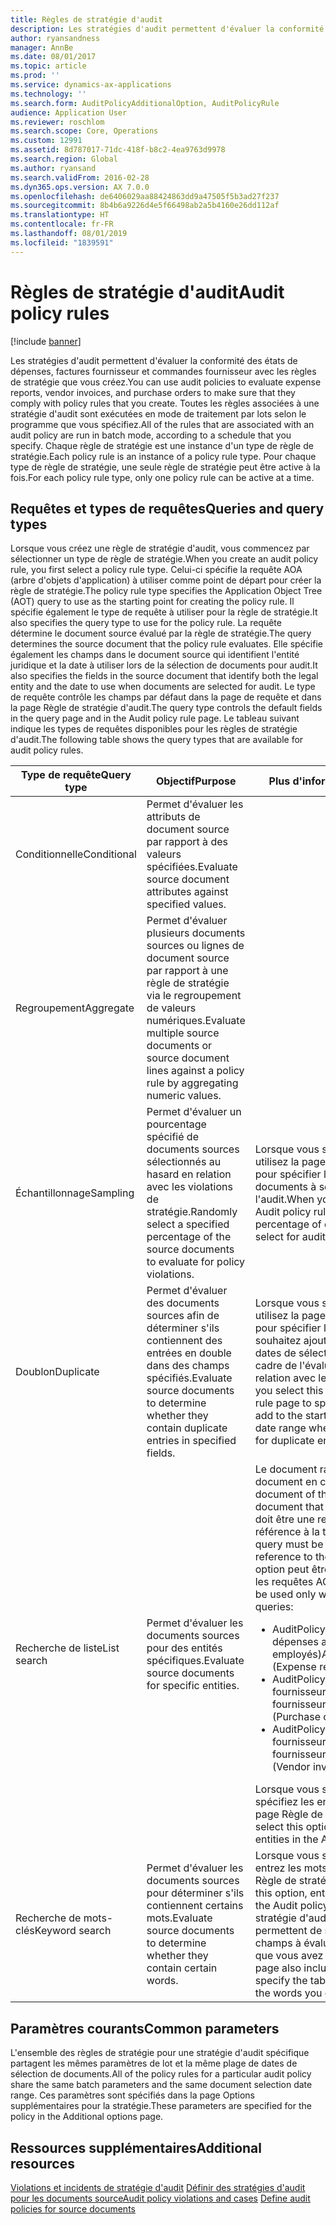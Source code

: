 ```yaml
---
title: Règles de stratégie d'audit
description: Les stratégies d'audit permettent d'évaluer la conformité des états de dépenses, factures fournisseur et commandes fournisseur avec les règles de stratégie que vous créez. Toutes les règles associées à une stratégie d'audit sont exécutées en mode de traitement par lots selon le programme que vous spécifiez.  Chaque règle de stratégie est une instance d'un type de règle de stratégie. Pour chaque type de règle de stratégie, une seule règle de stratégie peut être active à la fois.
author: ryansandness
manager: AnnBe
ms.date: 08/01/2017
ms.topic: article
ms.prod: ''
ms.service: dynamics-ax-applications
ms.technology: ''
ms.search.form: AuditPolicyAdditionalOption, AuditPolicyRule
audience: Application User
ms.reviewer: roschlom
ms.search.scope: Core, Operations
ms.custom: 12991
ms.assetid: 8d787017-71dc-418f-b8c2-4ea9763d9978
ms.search.region: Global
ms.author: ryansand
ms.search.validFrom: 2016-02-28
ms.dyn365.ops.version: AX 7.0.0
ms.openlocfilehash: de6406029aa88424863dd9a47505f5b3ad27f237
ms.sourcegitcommit: 8b4b6a9226d4e5f66498ab2a5b4160e26dd112af
ms.translationtype: HT
ms.contentlocale: fr-FR
ms.lasthandoff: 08/01/2019
ms.locfileid: "1839591"
---
```

# <a name="audit-policy-rules"></a><span data-ttu-id="1fced-106">Règles de stratégie d'audit</span><span class="sxs-lookup"><span data-stu-id="1fced-106">Audit policy rules</span></span>

[!include [banner](../includes/banner.md)]

<span data-ttu-id="1fced-107">Les stratégies d'audit permettent d'évaluer la conformité des états de dépenses, factures fournisseur et commandes fournisseur avec les règles de stratégie que vous créez.</span><span class="sxs-lookup"><span data-stu-id="1fced-107">You can use audit policies to evaluate expense reports, vendor invoices, and purchase orders to make sure that they comply with policy rules that you create.</span></span> <span data-ttu-id="1fced-108">Toutes les règles associées à une stratégie d'audit sont exécutées en mode de traitement par lots selon le programme que vous spécifiez.</span><span class="sxs-lookup"><span data-stu-id="1fced-108">All of the rules that are associated with an audit policy are run in batch mode, according to a schedule that you specify.</span></span>  <span data-ttu-id="1fced-109">Chaque règle de stratégie est une instance d'un type de règle de stratégie.</span><span class="sxs-lookup"><span data-stu-id="1fced-109">Each policy rule is an instance of a policy rule type.</span></span> <span data-ttu-id="1fced-110">Pour chaque type de règle de stratégie, une seule règle de stratégie peut être active à la fois.</span><span class="sxs-lookup"><span data-stu-id="1fced-110">For each policy rule type, only one policy rule can be active at a time.</span></span> 

<a name="queries-and-query-types"></a><span data-ttu-id="1fced-111">Requêtes et types de requêtes</span><span class="sxs-lookup"><span data-stu-id="1fced-111">Queries and query types</span></span>
-----------------------

<span data-ttu-id="1fced-112">Lorsque vous créez une règle de stratégie d'audit, vous commencez par sélectionner un type de règle de stratégie.</span><span class="sxs-lookup"><span data-stu-id="1fced-112">When you create an audit policy rule, you first select a policy rule type.</span></span> <span data-ttu-id="1fced-113">Celui-ci spécifie la requête AOA (arbre d'objets d'application) à utiliser comme point de départ pour créer la règle de stratégie.</span><span class="sxs-lookup"><span data-stu-id="1fced-113">The policy rule type specifies the Application Object Tree (AOT) query to use as the starting point for creating the policy rule.</span></span> <span data-ttu-id="1fced-114">Il spécifie également le type de requête à utiliser pour la règle de stratégie.</span><span class="sxs-lookup"><span data-stu-id="1fced-114">It also specifies the query type to use for the policy rule.</span></span> <span data-ttu-id="1fced-115">La requête détermine le document source évalué par la règle de stratégie.</span><span class="sxs-lookup"><span data-stu-id="1fced-115">The query determines the source document that the policy rule evaluates.</span></span> <span data-ttu-id="1fced-116">Elle spécifie également les champs dans le document source qui identifient l'entité juridique et la date à utiliser lors de la sélection de documents pour audit.</span><span class="sxs-lookup"><span data-stu-id="1fced-116">It also specifies the fields in the source document that identify both the legal entity and the date to use when documents are selected for audit.</span></span> <span data-ttu-id="1fced-117">Le type de requête contrôle les champs par défaut dans la page de requête et dans la page Règle de stratégie d'audit.</span><span class="sxs-lookup"><span data-stu-id="1fced-117">The query type controls the default fields in the query page and in the Audit policy rule page.</span></span> <span data-ttu-id="1fced-118">Le tableau suivant indique les types de requêtes disponibles pour les règles de stratégie d'audit.</span><span class="sxs-lookup"><span data-stu-id="1fced-118">The following table shows the query types that are available for audit policy rules.</span></span>

<table>
<colgroup>
<col width="33%" />
<col width="33%" />
<col width="33%" />
</colgroup>
<thead>
<tr class="header">
<th><span data-ttu-id="1fced-119">Type de requête</span><span class="sxs-lookup"><span data-stu-id="1fced-119">Query type</span></span></th>
<th><span data-ttu-id="1fced-120">Objectif</span><span class="sxs-lookup"><span data-stu-id="1fced-120">Purpose</span></span></th>
<th><span data-ttu-id="1fced-121">Plus d'informations</span><span class="sxs-lookup"><span data-stu-id="1fced-121">More information</span></span></th>
</tr>
</thead>
<tbody>
<tr class="odd">
<td><span data-ttu-id="1fced-122">Conditionnelle</span><span class="sxs-lookup"><span data-stu-id="1fced-122">Conditional</span></span></td>
<td><span data-ttu-id="1fced-123">Permet d'évaluer les attributs de document source par rapport à des valeurs spécifiées.</span><span class="sxs-lookup"><span data-stu-id="1fced-123">Evaluate source document attributes against specified values.</span></span></td>
<td></td>
</tr>
<tr class="even">
<td><span data-ttu-id="1fced-124">Regroupement</span><span class="sxs-lookup"><span data-stu-id="1fced-124">Aggregate</span></span></td>
<td><span data-ttu-id="1fced-125">Permet d'évaluer plusieurs documents sources ou lignes de document source par rapport à une règle de stratégie via le regroupement de valeurs numériques.</span><span class="sxs-lookup"><span data-stu-id="1fced-125">Evaluate multiple source documents or source document lines against a policy rule by aggregating numeric values.</span></span></td>
<td></td>
</tr>
<tr class="odd">
<td><span data-ttu-id="1fced-126">Échantillonnage</span><span class="sxs-lookup"><span data-stu-id="1fced-126">Sampling</span></span></td>
<td><span data-ttu-id="1fced-127">Permet d'évaluer un pourcentage spécifié de documents sources sélectionnés au hasard en relation avec les violations de stratégie.</span><span class="sxs-lookup"><span data-stu-id="1fced-127">Randomly select a specified percentage of the source documents to evaluate for policy violations.</span></span></td>
<td><span data-ttu-id="1fced-128">Lorsque vous sélectionnez cette option, utilisez la page Règle de stratégie d'audit pour spécifier le pourcentage de documents à sélectionner au hasard pour l'audit.</span><span class="sxs-lookup"><span data-stu-id="1fced-128">When you select this option, use the Audit policy rule page to specify the percentage of documents to randomly select for audit.</span></span></td>
</tr>
<tr class="even">
<td><span data-ttu-id="1fced-129">Doublon</span><span class="sxs-lookup"><span data-stu-id="1fced-129">Duplicate</span></span></td>
<td><span data-ttu-id="1fced-130">Permet d'évaluer des documents sources afin de déterminer s'ils contiennent des entrées en double dans des champs spécifiés.</span><span class="sxs-lookup"><span data-stu-id="1fced-130">Evaluate source documents to determine whether they contain duplicate entries in specified fields.</span></span></td>
<td><span data-ttu-id="1fced-131">Lorsque vous sélectionnez cette option, utilisez la page Règle de stratégie d'audit pour spécifier le nombre de jours que vous souhaitez ajouter au début de la plage de dates de sélection de documents dans le cadre de l'évaluation des documents en relation avec les entrées en double.</span><span class="sxs-lookup"><span data-stu-id="1fced-131">When you select this option, use the Audit policy rule page to specify the number of days to add to the start of the document selection date range when documents are evaluated for duplicate entries.</span></span></td>
</tr>
<tr class="odd">
<td><span data-ttu-id="1fced-132">Recherche de liste</span><span class="sxs-lookup"><span data-stu-id="1fced-132">List search</span></span></td>
<td><span data-ttu-id="1fced-133">Permet d'évaluer les documents sources pour des entités spécifiques.</span><span class="sxs-lookup"><span data-stu-id="1fced-133">Evaluate source documents for specific entities.</span></span></td>
<td><span data-ttu-id="1fced-134">Le document racine de la requête définit le document en cours d'audit.</span><span class="sxs-lookup"><span data-stu-id="1fced-134">The root document of the query defines the document that is being audited.</span></span> <span data-ttu-id="1fced-135">La requête doit être une requête de liste qui inclut une référence à la table DirPartyTable.</span><span class="sxs-lookup"><span data-stu-id="1fced-135">The query must be a list query that includes a reference to the dirpartytable table.</span></span> <span data-ttu-id="1fced-136">Cette option peut être utilisée uniquement avec les requêtes AOA suivantes :</span><span class="sxs-lookup"><span data-stu-id="1fced-136">This option can be used only with the following AOT queries:</span></span>
<ul>
<li><span data-ttu-id="1fced-137"><span class="ui">AuditPolicyExpenseList</span> (États de dépenses au niveau des employés)</span><span class="sxs-lookup"><span data-stu-id="1fced-137"><span class="ui">AuditPolicyExpenseList</span> (Expense report monitored employees)</span></span></li>
<li><span data-ttu-id="1fced-138"><span class="ui">AuditPolicyPurchList</span> (Commandes fournisseur au niveau des fournisseurs)</span><span class="sxs-lookup"><span data-stu-id="1fced-138"><span class="ui">AuditPolicyPurchList</span> (Purchase order monitored vendors)</span></span></li>
<li><span data-ttu-id="1fced-139"><span class="ui">AuditPolicyVendInvoiceList</span> (Facture fournisseur au niveau des fournisseurs)</span><span class="sxs-lookup"><span data-stu-id="1fced-139"><span class="ui">AuditPolicyVendInvoiceList</span> (Vendor invoice monitored vendors)</span></span></li>
</ul>
<span data-ttu-id="1fced-140">Lorsque vous sélectionnez cette option, spécifiez les entités contrôlées dans la page Règle de stratégie d'audit.</span><span class="sxs-lookup"><span data-stu-id="1fced-140">When you select this option, specify the monitored entities in the Audit policy rule page.</span></span></td>
</tr>
<tr class="even">
<td><span data-ttu-id="1fced-141">Recherche de mots-clés</span><span class="sxs-lookup"><span data-stu-id="1fced-141">Keyword search</span></span></td>
<td><span data-ttu-id="1fced-142">Permet d'évaluer les documents sources pour déterminer s'ils contiennent certains mots.</span><span class="sxs-lookup"><span data-stu-id="1fced-142">Evaluate source documents to determine whether they contain certain words.</span></span></td>
<td><span data-ttu-id="1fced-143">Lorsque vous sélectionnez cette option, entrez les mots à rechercher dans la page Règle de stratégie d'audit.</span><span class="sxs-lookup"><span data-stu-id="1fced-143">When you select this option, enter the words to look for in the Audit policy rule page.</span></span> <span data-ttu-id="1fced-144">La page Règle de stratégie d'audit inclut des options qui vous permettent de spécifier les tables et champs à évaluer en relation avec les mots que vous avez entrés.</span><span class="sxs-lookup"><span data-stu-id="1fced-144">The Audit policy rule page also includes options that let you specify the tables and fields to evaluate for the words you entered.</span></span></td>
</tr>
</tbody>
</table>

## <a name="common-parameters"></a><span data-ttu-id="1fced-145">Paramètres courants</span><span class="sxs-lookup"><span data-stu-id="1fced-145">Common parameters</span></span>
<span data-ttu-id="1fced-146">L'ensemble des règles de stratégie pour une stratégie d'audit spécifique partagent les mêmes paramètres de lot et la même plage de dates de sélection de documents.</span><span class="sxs-lookup"><span data-stu-id="1fced-146">All of the policy rules for a particular audit policy share the same batch parameters and the same document selection date range.</span></span> <span data-ttu-id="1fced-147">Ces paramètres sont spécifiés dans la page Options supplémentaires pour la stratégie.</span><span class="sxs-lookup"><span data-stu-id="1fced-147">These parameters are specified for the policy in the Additional options page.</span></span>



<a name="additional-resources"></a><span data-ttu-id="1fced-148">Ressources supplémentaires</span><span class="sxs-lookup"><span data-stu-id="1fced-148">Additional resources</span></span>
--------

<span data-ttu-id="1fced-149">[Violations et incidents de stratégie d'audit](audit-policy-violations-cases.md)
[Définir des stratégies d'audit pour les documents source](tasks/define-audit-policies-source-documents.md)</span><span class="sxs-lookup"><span data-stu-id="1fced-149">[Audit policy violations and cases](audit-policy-violations-cases.md)
[Define audit policies for source documents](tasks/define-audit-policies-source-documents.md)</span></span>


